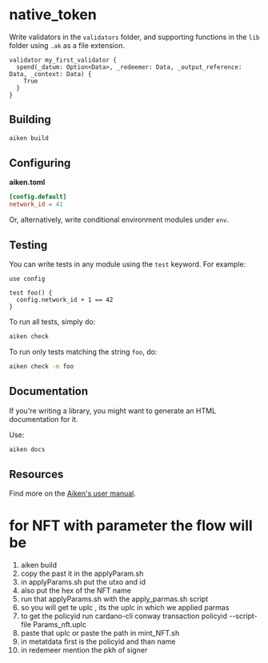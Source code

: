 # native_token

Write validators in the `validators` folder, and supporting functions in the `lib` folder using `.ak` as a file extension.

```aiken
validator my_first_validator {
  spend(_datum: Option<Data>, _redeemer: Data, _output_reference: Data, _context: Data) {
    True
  }
}
```

## Building

```sh
aiken build
```

## Configuring

**aiken.toml**
```toml
[config.default]
network_id = 41
```

Or, alternatively, write conditional environment modules under `env`.

## Testing

You can write tests in any module using the `test` keyword. For example:

```aiken
use config

test foo() {
  config.network_id + 1 == 42
}
```

To run all tests, simply do:

```sh
aiken check
```

To run only tests matching the string `foo`, do:

```sh
aiken check -m foo
```

## Documentation

If you're writing a library, you might want to generate an HTML documentation for it.

Use:

```sh
aiken docs
```

## Resources

Find more on the [Aiken's user manual](https://aiken-lang.org).



# for NFT with parameter the flow will be

1. aiken build
2. copy the past it in the applyParam.sh
3. in applyParams.sh put the utxo and id
4. also put the hex of the NFT name
5. run that applyParams.sh with the apply_parmas.sh script
6. so you will get te uplc , its the uplc in which we applied parmas
7. to get the policyid run cardano-cli conway transaction policyid --script-file Params_nft.uplc
8. paste that uplc or paste the path in mint_NFT.sh
9. in metatdata first is the policyid and than name
10. in redemeer mention the pkh of signer